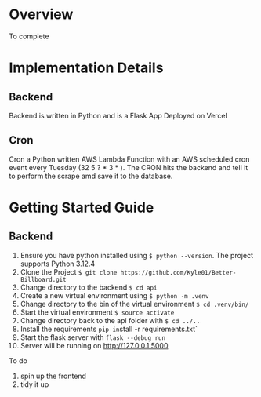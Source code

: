 # Overview
To complete

# Implementation Details 
## Backend 
Backend is written in Python and is a Flask App Deployed on Vercel 

## Cron 
Cron a Python written AWS Lambda Function with an AWS scheduled cron event every Tuesday (32 5 ? * 3 * ). The CRON hits the backend and tell it to perform the scrape amd save it to the database. 

# Getting Started Guide
## Backend 
1. Ensure you have python installed using `$ python --version`. The project supports Python 3.12.4
2. Clone the Project `$ git clone https://github.com/Kyle01/Better-Billboard.git` 
3. Change directory to the backend `$ cd api`
4. Create a new virtual environment using `$ python -m .venv` 
5. Change directory to the bin of the virtual environment `$ cd .venv/bin/`
6. Start the virtual environment `$ source activate` 
7. Change directory back to the api folder with `$ cd ../.. ` 
8. Install the requirements `pip in`stall -r requirements.txt`
9. Start the flask server with `flask --debug run`
10. Server will be running on http://127.0.0.1:5000

To do 
1. spin up the frontend 
2. tidy it up 
